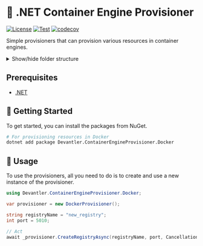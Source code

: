 # 🐳 .NET Container Engine Provisioner

[![License](https://img.shields.io/badge/License-Apache_2.0-blue.svg)](https://opensource.org/licenses/Apache-2.0)
[![Test](https://github.com/devantler/dotnet-container-engine-provisioner/actions/workflows/test.yaml/badge.svg)](https://github.com/devantler/dotnet-container-engine-provisioner/actions/workflows/test.yaml)
[![codecov](https://codecov.io/gh/devantler/dotnet-container-engine-provisioner/graph/badge.svg?token=RhQPb4fE7z)](https://codecov.io/gh/devantler/dotnet-container-engine-provisioner)

Simple provisioners that can provision various resources in container engines.

<details>
  <summary>Show/hide folder structure</summary>

<!-- readme-tree start -->
```
.
├── .github
│   └── workflows
├── Devantler.ContainerEngineProvisioner.Core
├── Devantler.ContainerEngineProvisioner.Docker
└── Devantler.ContainerEngineProvisioner.Docker.Tests
    └── DockerProvisionerTests

6 directories
```
<!-- readme-tree end -->

</details>

## Prerequisites

- [.NET](https://dotnet.microsoft.com/en-us/)

## 🚀 Getting Started

To get started, you can install the packages from NuGet.

```bash
# For provisioning resources in Docker
dotnet add package Devantler.ContainerEngineProvisioner.Docker
```

## 📝 Usage

To use the provisioners, all you need to do is to create and use a new instance of the provisioner.

```csharp
using Devantler.ContainerEngineProvisioner.Docker;

var provisioner = new DockerProvisioner();

string registryName = "new_registry";
int port = 5010;

// Act
await _provisioner.CreateRegistryAsync(registryName, port, CancellationToken.None);
```

